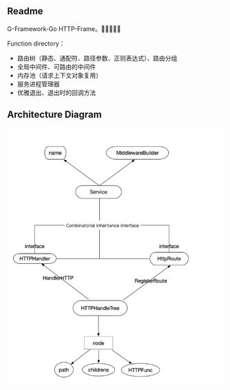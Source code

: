 ## Readme

G-Framework-Go HTTP-Frame。🚀🚀🚀🚀🚀

Function directory：
- 路由树（静态、通配符、路径参数、正则表达式）、路由分组
- 全局中间件、可路由的中间件
- 内存池（请求上下文对象复用）
- 服务进程管理器
- 优雅退出、退出时的回调方法

## Architecture Diagram
![img_1.png](img_1.png)